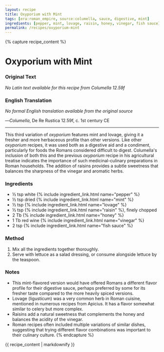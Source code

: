 ```yaml
---
layout: recipe
title: Oxyporium with Mint
tags: [era:roman_empire, source:columella, sauce, digestive, mint]
ingredients: [pepper, mint, lovage, raisin, honey, vinegar, fish sauce]
permalink: /recipes/oxyporium-mint
---
```


{% capture recipe_content %}
# Oxyporium with Mint

### Original Text
*No Latin text available for this recipe from Columella 12.59f*

### English Translation
*No formal English translation available from the original source*

—*Columella*, De Re Rustica 12.59f, c. 1st century CE

___

This third variation of *oxyporium* features mint and lovage, giving it a fresher and more herbaceous profile than other versions. Like other *oxyporium* recipes, it was used both as a digestive aid and a condiment, particularly for foods the Romans considered difficult to digest. Columella's inclusion of both this and the previous *oxyporium* recipe in his agricultural treatise indicates the importance of such medicinal-culinary preparations in Roman households. The addition of raisins provides a subtle sweetness that balances the sharpness of the vinegar and aromatic herbs.

### Ingredients
- ½ tsp white {% include ingredient_link.html name="pepper" %}
- ½ tsp dried {% include ingredient_link.html name="mint" %}
- ½ tsp {% include ingredient_link.html name="lovage" %}
- ½ tsp {% include ingredient_link.html name="raisin" %}, finely chopped
- 2 Tb {% include ingredient_link.html name="honey" %}
- 1 Tb red wine {% include ingredient_link.html name="vinegar" %}
- 2 tsp {% include ingredient_link.html name="fish sauce" %}

### Method
1. Mix all the ingredients together thoroughly.
2. Serve with lettuce as a salad dressing, or consume alongside lettuce by the teaspoon.

### Notes
- This mint-flavored version would have offered Romans a different flavor profile for their digestive sauce, perhaps preferred by some for its fresher taste compared to the more heavily spiced versions.
- Lovage (ligusticum) was a very common herb in Roman cuisine, mentioned in numerous recipes from Apicius. It has a flavor somewhat similar to celery but more complex.
- Raisins add a natural sweetness that complements the honey and balances the acidity of the vinegar.
- Roman recipes often included multiple variations of similar dishes, suggesting that trying different flavor combinations was important to their culinary culture.
{% endcapture %}

{{ recipe_content | markdownify }}